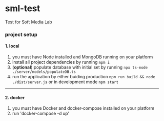 # sml-test
Test for Soft Media Lab

### project setup

#### 1. local
  1. you must have Node installed and MongoDB running on your platform
  1. install all project dependencies by running ```npm i```
  1. (**optional**) populate database with initial set by running ```npx ts-node ./server/models/populateDB.ts```
  1. run the application by either buiding production ```npm run build && node ./dist/server.js``` or in development mode ```npm start```
___
#### 2. docker
  1. you must have Docker and docker-compose installed on your platform
  1. run 'docker-compose -d up'
